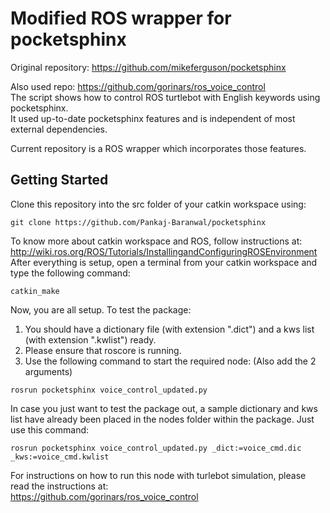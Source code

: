 # Modified ROS wrapper for pocketsphinx  
Original repository: https://github.com/mikeferguson/pocketsphinx  
  
Also used repo: https://github.com/gorinars/ros_voice_control  
The script shows how to control ROS turtlebot with English keywords using pocketsphinx.  
It used up-to-date pocketsphinx features and is independent of most external dependencies.  
  
Current repository is a ROS wrapper which incorporates those features.  

## Getting Started
Clone this repository into the src folder of your catkin workspace using:
``` 
git clone https://github.com/Pankaj-Baranwal/pocketsphinx
```
To know more about catkin workspace and ROS, follow instructions at: http://wiki.ros.org/ROS/Tutorials/InstallingandConfiguringROSEnvironment  
After everything is setup, open a terminal from your catkin workspace and type the following command:  
``` 
catkin_make
```
Now, you are all setup. To test the package:  
1) You should have a dictionary file (with extension ".dict") and a kws list (with extension ".kwlist") ready.  
2) Please ensure that roscore is running.
3) Use the following command to start the required node: (Also add the 2 arguments) 
``` 
rosrun pocketsphinx voice_control_updated.py
```
In case you just want to test the package out, a sample dictionary and kws list have already been placed in the nodes folder within the package. Just use this command:  
``` 
rosrun pocketsphinx voice_control_updated.py _dict:=voice_cmd.dic _kws:=voice_cmd.kwlist
```
For instructions on how to run this node with turlebot simulation, please read the instructions at:  
https://github.com/gorinars/ros_voice_control
